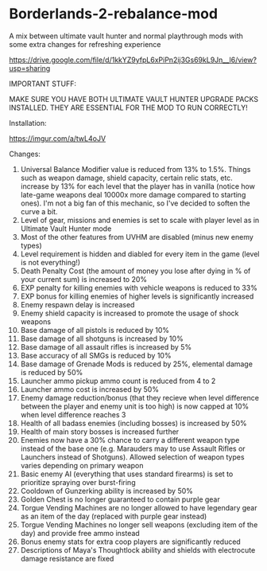# Borderlands-2-rebalance-mod
A mix between ultimate vault hunter and normal playthrough mods with some extra changes for refreshing experience

https://drive.google.com/file/d/1kkYZ9yfpL6xPiPn2ij3Gs69kL9Jn__l6/view?usp=sharing

IMPORTANT STUFF:

MAKE SURE YOU HAVE BOTH ULTIMATE VAULT HUNTER UPGRADE PACKS INSTALLED. THEY ARE ESSENTIAL FOR THE MOD TO RUN CORRECTLY!

Installation:

https://imgur.com/a/twL4oJV

Changes:

1. Universal Balance Modifier value is reduced from 13% to 1.5%. Things such as weapon damage, shield capacity, certain relic stats, etc. increase by 13% for each level that the player has in vanilla (notice how late-game weapons deal 10000x more damage compared to starting ones). I'm not a big fan of this mechanic, so I've decided to soften the curve a bit.
2. Level of gear, missions and enemies is set to scale with player level as in Ultimate Vault Hunter mode
3. Most of the other features from UVHM are disabled (minus new enemy types)
4. Level requirement is hidden and diabled for every item in the game (level is not everything!)
5. Death Penalty Cost (the amount of money you lose after dying in % of your current sum) is increased to 20%
6. EXP penalty for killing enemies with vehicle weapons is reduced to 33%
7. EXP bonus for killing enemies of higher levels is significantly increased
8. Enemy respawn delay is increased
9. Enemy shield capacity is increased to promote the usage of shock weapons
10. Base damage of all pistols is reduced by 10%
11. Base damage of all shotguns is increased by 10%
12. Base damage of all assault rifles is increased by 5%
13. Base accuracy of all SMGs is reduced by 10%
14. Base damage of Grenade Mods is reduced by 25%, elemental damage is reduced by 50%
15. Launcher ammo pickup ammo count is reduced from 4 to 2
16. Launcher ammo cost is increased by 50%
17. Enemy damage reduction/bonus (that they recieve when level difference between the player and enemy unit is too high) is now capped at 10% when level difference reaches 3
18. Health of all badass enemies (including bosses) is increased by 50%
19. Health of main story bosses is increased further 
20. Enemies now have a 30% chance to carry a different weapon type instead of the base one (e.g. Marauders may to use Assault Rifles or Launchers instead of Shotguns). Allowed selection of weapon types varies depending on primary weapon
21. Basic enemy AI (everything that uses standard firearms) is set to prioritize spraying over burst-firing
22. Cooldown of Gunzerking ability is increased by 50%
23. Golden Chest is no longer guaranteed to contain purple gear
24. Torgue Vending Machines are no longer allowed to have legendary gear as an item of the day (replaced with purple gear instead)
25. Torgue Vending Machines no longer sell weapons (excluding item of the day) and provide free ammo instead
26. Bonus enemy stats for extra coop players are significantly reduced
27. Descriptions of Maya's Thoughtlock ability and shields with electrocute damage resistance are fixed
